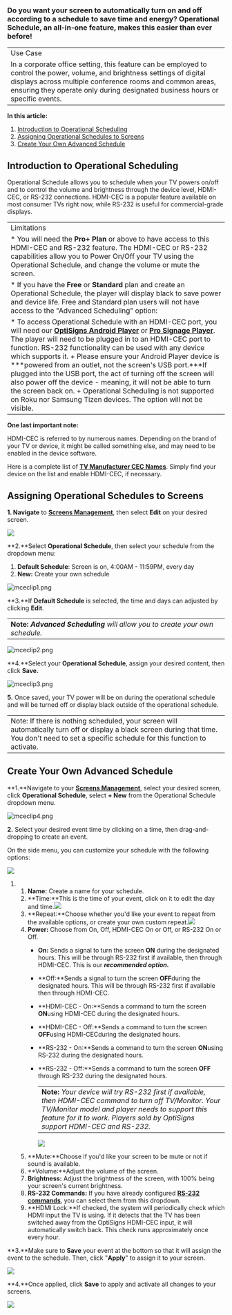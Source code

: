 ### Do you want your screen to automatically turn on and off according to a schedule to save time and energy? Operational Schedule, an all-in-one feature, makes this easier than ever before!

|  |
| --- |
| Use Case |
| In a corporate office setting, this feature can be employed to control the power, volume, and brightness settings of digital displays across multiple conference rooms and common areas, ensuring they operate only during designated business hours or specific events. |

**In this article:**

1. [Introduction to Operational Scheduling](#Introduction)
2. [Assigning Operational Schedules to Screens](#Assigning)
3. [Create Your Own Advanced Schedule](#Create)

**Introduction to Operational Scheduling**
------------------------------------------

Operational Schedule allows you to schedule when your TV powers on/off and to control the volume and brightness through the device level, HDMI-CEC, or RS-232 connections. HDMI-CEC is a popular feature available on most consumer TVs right now, while RS-232 is useful for commercial-grade displays.

|  |
| --- |
| Limitations |
| * You will need the **Pro+ Plan** or above to have access to this HDMI-CEC and RS-232 feature. The HDMI-CEC or RS-232 capabilities allow you to Power On/Off your TV using the Operational Schedule, and change the volume or mute the screen. |
| * If you have the **Free** or **Standard** plan and create an Operational Schedule, the player will display black to save power and device life. Free and Standard plan users will not have access to the "Advanced Scheduling" option: |
| * To access Operational Schedule with an HDMI-CEC port, you will need our [**OptiSigns Android Player**](https://shop.optisigns.com/products/optisigns-android-stick-player-2) or [**Pro Signage Player**](https://shop.optisigns.com/products/optisigns-digital-signage-player). The player will need to be plugged in to an HDMI-CEC port to function. RS-232 functionality can be used with any device which supports it.   + Please ensure your Android Player device is ***powered from an outlet, not the screen's USB port.***If plugged into the USB port, the act of turning off the screen will also power off the device - meaning, it will not be able to turn the screen back on.   + Operational Scheduling is not supported on Roku nor Samsung Tizen devices. The option will not be visible. |

**One last important note:**

HDMI-CEC is referred to by numerous names. Depending on the brand of your TV or device, it might be called something else, and may need to be enabled in the device software.

Here is a complete list of **[TV Manufacturer CEC Names](https://support.klipsch.com/hc/en-us/articles/360045728971-TV-Manufacturer-CEC-Names)**. Simply find your device on the list and enable HDMI-CEC, if necessary.

**Assigning Operational Schedules to Screens**
----------------------------------------------

**1. Navigate** to **[Screens Management](https://app.optisigns.com/app/screenManagement)**, then select **Edit** on your desired screen.

![](https://support.optisigns.com/hc/article_attachments/28598173050899)

**2.**Select **Operational Schedule**, then select your schedule from the dropdown menu:

1. **Default Schedule**: Screen is on, 4:00AM - 11:59PM, every day
2. **New:** Create your own schedule

![mceclip1.png](https://support.optisigns.com/hc/article_attachments/39032325151379)

**3.**If **Default Schedule** is selected, the time and days can adjusted by clicking **Edit**.

|  |
| --- |
| **Note: *Advanced Scheduling*** *will allow you to create your own schedule.* |

![mceclip2.png](https://support.optisigns.com/hc/article_attachments/39032349012883)

**4.**Select your **Operational Schedule**, assign your desired content, then click **Save.**

![mceclip3.png](https://support.optisigns.com/hc/article_attachments/39032349013267)

**5.** Once saved, your TV power will be on during the operational schedule and will be turned off or display black outside of the operational schedule.

|  |
| --- |
| Note: If there is nothing scheduled, your screen will automatically turn off or display a black screen during that time. You don't need to set a specific schedule for this function to activate. |

**Create Your Own Advanced Schedule**
-------------------------------------

**1.**Navigate to your **[Screens Management](https://app.optisigns.com/app/screenManagement)**, select your desired screen, click **Operational Schedule**, select **+ New** from the Operational Schedule dropdown menu.

![mceclip4.png](https://support.optisigns.com/hc/article_attachments/39032349024531)

**2.** Select your desired event time by clicking on a time, then drag-and-dropping to create an event.

On the side menu, you can customize your schedule with the following options:

![](https://support.optisigns.com/hc/article_attachments/40739915922835)

1. 1. **Name:** Create a name for your schedule.
   2. **Time:**This is the time of your event, click on it to edit the day and time.![](https://support.optisigns.com/hc/article_attachments/28598178564627)
   3. **Repeat:**Choose whether you'd like your event to repeat from the available options, or create your own custom repeat.![](https://support.optisigns.com/hc/article_attachments/28598178568211)
   4. **Power:** Choose from On, Off, HDMI-CEC On or Off, or RS-232 On or Off.
      * **On:** Sends a signal to turn the screen **ON** during the designated hours. This will be through RS-232 first if available, then through HDMI-CEC. This is our ***recommended option.***
      * **Off:**Sends a signal to turn the screen **OFF**during the designated hours. This will be through RS-232 first if available then through HDMI-CEC.
      * **HDMI-CEC - On:**Sends a command to turn the screen **ON**using HDMI-CEC during the designated hours.
      * **HDMI-CEC - Off:**Sends a command to turn the screen **OFF**using HDMI-CECduring the designated hours.
      * **RS-232 - On:**Sends a command to turn the screen **ON**using RS-232 during the designated hours.
      * **RS-232 - Off:**Sends a command to turn the screen **OFF** through RS-232 during the designated hours.

        |  |
        | --- |
        | **Note:** *Your device will try RS-232 first if available, then HDMI-CEC command to turn off TV/Monitor. Your TV/Monitor model and player needs to support this feature for it to work. Players sold by OptiSigns support HDMI-CEC and RS-232.* |

        ![](https://support.optisigns.com/hc/article_attachments/28598178570771)
   5. **Mute:**Choose if you'd like your screen to be mute or not if sound is available.
   6. **Volume:**Adjust the volume of the screen.
   7. **Brightness:** Adjust the brightness of the screen, with 100% being your screen's current brightness.
   8. **RS-232 Commands:** If you have already configured [**RS-232 commands**](https://support.optisigns.com/hc/en-us/articles/9061950942995-Using-RS-232-to-Schedule-TV-Power-On-Off-or-other-commands), you can select them from this dropdown.
   9. **HDMI Lock:**If checked, the system will periodically check which HDMI input the TV is using. If it detects that the TV has been switched away from the OptiSigns HDMI-CEC input, it will automatically switch back. This check runs approximately once every hour.

**3.**Make sure to **Save** your event at the bottom so that it will assign the event to the schedule. Then, click "**Apply**" to assign it to your screen.

![](https://support.optisigns.com/hc/article_attachments/28598178573587)

**4.**Once applied, click **Save** to apply and activate all changes to your screens.

![](https://support.optisigns.com/hc/article_attachments/28598173087891)